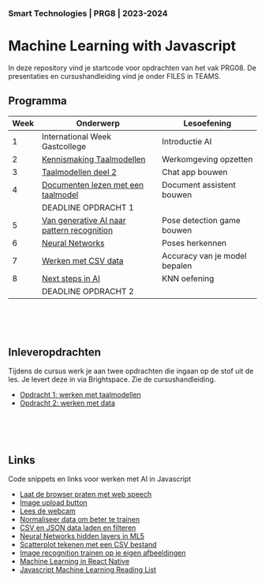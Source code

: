 ### Smart Technologies | PRG8 | 2023-2024

# Machine Learning with Javascript

In deze repository vind je startcode voor opdrachten van het vak PRG08. De presentaties en cursushandleiding vind je onder FILES in TEAMS. 

## Programma

| Week | Onderwerp | Lesoefening | 
|------|---------|----------|
| 1 | International Week Gastcollege | Introductie AI | 
| 2 | [Kennismaking Taalmodellen](./week2) | Werkomgeving opzetten |
| 3 | [Taalmodellen deel 2](./week3) | Chat app bouwen | 
| 4 | [Documenten lezen met een taalmodel](./week4) | Document assistent bouwen |
|   | DEADLINE OPDRACHT 1 |
| 5 | [Van generative AI naar pattern recognition](./week5) | Pose detection game bouwen | 
| 6 | [Neural Networks](./week6) | Poses herkennen | 
| 7 | [Werken met CSV data](./week7) | Accuracy van je model bepalen | 
| 8 | [Next steps in AI](./week8) | KNN oefening | 
|   | DEADLINE OPDRACHT 2 |

<br>
<br>
<br>

## Inleveropdrachten

Tijdens de cursus werk je aan twee opdrachten die ingaan op de stof uit de les. Je levert deze in via Brightspace. Zie de cursushandleiding.

- [Opdracht 1: werken met taalmodellen](./opdracht1.md)
- [Opdracht 2: werken met data](./opdracht2.md)


<br>
<br>
<br>


## Links

Code snippets en links voor werken met AI in Javascript

- [Laat de browser praten met web speech](./snippets/speech.md)
- [Image upload button](./snippets/uploadimage.md)
- [Lees de webcam](./snippets/camera.md)
- [Normaliseer data om beter te trainen](./snippets/normalise.md)
- [CSV en JSON data laden en filteren](./snippets/csv.md)
- [Neural Networks hidden layers in ML5](./snippets/layers.md)
- [Scatterplot tekenen met een CSV bestand](./snippets/scatterplot.md)
- [Image recognition trainen op je eigen afbeeldingen](https://github.com/HR-CMGT/Machine-Learning-Readinglist/tree/master/extractfeatures)
- [Machine Learning in React Native](./snippets/reactnative/)
- [Javascript Machine Learning Reading List](https://github.com/HR-CMGT/Javascript-Machine-Learning) 
